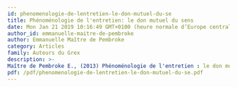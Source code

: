 ```yaml
---
id: phenomenologie-de-lentretien-le-don-mutuel-du-se
title: Phénoménologie de l'entretien: le don mutuel du sens
date: Mon Jan 21 2019 10:16:49 GMT+0100 (heure normale d’Europe centrale)
author_id: emmanuelle-maitre-de-pembroke
author: Emmanuelle Maître de Pembroke
category: Articles 
family: Auteurs du Grex
description: >-
Maître de Pembroke E., (2013) Phénoménologie de l'entretien : le don mutuel du sens. Lettre ouverte à tous mes A et à tous mes B, Expliciter n° 100, p. 6 - 9. 
pdf: /pdf/phenomenologie-de-lentretien-le-don-mutuel-du-se.pdf
---
```

